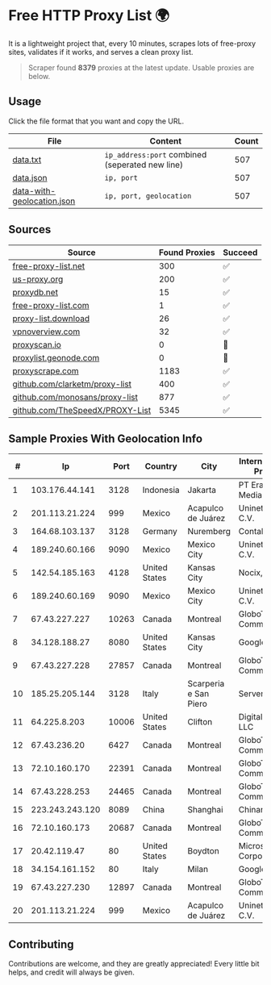 
# Free HTTP Proxy List 🌍

It is a lightweight project that, every 10 minutes, scrapes lots of free-proxy sites, validates if it works, and serves a clean proxy list.


> Scraper found **8379** proxies at the latest update. Usable proxies are below.

## Usage

Click the file format that you want and copy the URL.


|File|Content|Count|
|----|-------|-----|
|[data.txt](https://raw.githubusercontent.com/themiralay/Proxy-List-World/master/data.txt)|`ip_address:port` combined (seperated new line)|507|
|[data.json](https://raw.githubusercontent.com/themiralay/Proxy-List-World/master/data.json)|`ip, port`|507|
|[data-with-geolocation.json](https://raw.githubusercontent.com/themiralay/Proxy-List-World/master/data-with-geolocation.json)|`ip, port, geolocation`|507|

## Sources

|Source|Found Proxies|Succeed|
|------|-------------|-------|
|[free-proxy-list.net](https://free-proxy-list.net)|300|✅|
|[us-proxy.org](https://www.us-proxy.org)|200|✅|
|[proxydb.net](http://proxydb.net)|15|✅|
|[free-proxy-list.com](https://free-proxy-list.com/?page=&port=&type%5B%5D=http&type%5B%5D=https&up_time=0&search=Search)|1|✅|
|[proxy-list.download](https://www.proxy-list.download/HTTP)|26|✅|
|[vpnoverview.com](https://vpnoverview.com/privacy/anonymous-browsing/free-proxy-servers)|32|✅|
|[proxyscan.io](https://www.proxyscan.io)|0|🚫|
|[proxylist.geonode.com](https://proxylist.geonode.com/api/proxy-list?limit=300&page=1&sort_by=lastChecked&sort_type=desc&protocols=http,https)|0|🚫|
|[proxyscrape.com](https://api.proxyscrape.com/v2/?request=displayproxies&protocol=http&timeout=10000&country=all&ssl=all&anonymity=all)|1183|✅|
|[github.com/clarketm/proxy-list](https://raw.githubusercontent.com/clarketm/proxy-list/master/proxy-list-raw.txt)|400|✅|
|[github.com/monosans/proxy-list](https://raw.githubusercontent.com/monosans/proxy-list/main/proxies/http.txt)|877|✅|
|[github.com/TheSpeedX/PROXY-List](https://raw.githubusercontent.com/TheSpeedX/PROXY-List/master/http.txt)|5345|✅|


## Sample Proxies With Geolocation Info

|#|Ip|Port|Country|City|Internet Service Provider|
|-|--|----|-------|----|-------------------------|
|1|103.176.44.141|3128|Indonesia|Jakarta|PT Era Digital Media|
|2|201.113.21.224|999|Mexico|Acapulco de Juárez|Uninet S.A. de C.V.|
|3|164.68.103.137|3128|Germany|Nuremberg|Contabo GmbH|
|4|189.240.60.166|9090|Mexico|Mexico City|Uninet S.A. de C.V.|
|5|142.54.185.163|4128|United States|Kansas City|Nocix, LLC|
|6|189.240.60.169|9090|Mexico|Mexico City|Uninet S.A. de C.V.|
|7|67.43.227.227|10263|Canada|Montreal|GloboTech Communications|
|8|34.128.188.27|8080|United States|Kansas City|Google LLC|
|9|67.43.227.228|27857|Canada|Montreal|GloboTech Communications|
|10|185.25.205.144|3128|Italy|Scarperia e San Piero|Servereasy Italy|
|11|64.225.8.203|10006|United States|Clifton|DigitalOcean, LLC|
|12|67.43.236.20|6427|Canada|Montreal|GloboTech Communications|
|13|72.10.160.170|22391|Canada|Montreal|GloboTech Communications|
|14|67.43.228.253|24465|Canada|Montreal|GloboTech Communications|
|15|223.243.243.120|8089|China|Shanghai|Chinanet|
|16|72.10.160.173|20687|Canada|Montreal|GloboTech Communications|
|17|20.42.119.47|80|United States|Boydton|Microsoft Corporation|
|18|34.154.161.152|80|Italy|Milan|Google LLC|
|19|67.43.227.230|12897|Canada|Montreal|GloboTech Communications|
|20|201.113.21.224|999|Mexico|Acapulco de Juárez|Uninet S.A. de C.V.|



## Contributing

Contributions are welcome, and they are greatly appreciated! Every
little bit helps, and credit will always be given.

